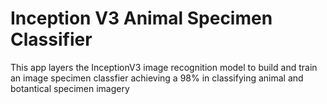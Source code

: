 # Inception V3 Animal Specimen Classifier
This app layers the InceptionV3 image recognition model to build and train an image specimen classfier achieving a 98% in classifying animal and botantical specimen imagery
